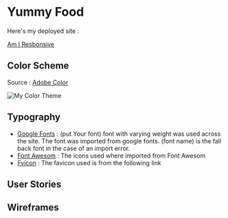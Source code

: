 # **Yummy Food** 

Here's my deployed site : []()



[Am I Resbonsive](https://ui.dev/amiresponsive?url=https://lens-whisperer-1fde92b99730.herokuapp.com)





## Color Scheme
Source : [Adobe Color](https://color.adobe.com/)

![My Color Theme](https://github.com/user-attachments/assets/eff08611-f7cc-478a-aeda-8c68fb03a850)

## Typography
* [Google Fonts](https://fonts.google.com/?query=bitter) : (put Your font) font with varying weight was used across the site. The font was imported from google fonts. (font name) is the fall back font in the case of an import error.
* [Font Awesom](https://fontawesome.com/)    : The icons used where imported from Font Awesom
* [Fvicon](https://favicon.io/) : The favicon used is from the following link

## User Stories 



## Wireframes


